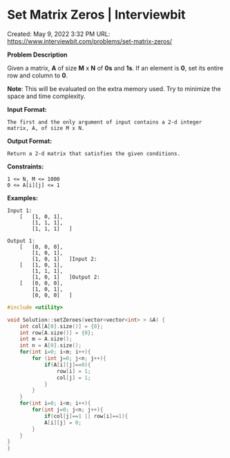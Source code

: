 # Set Matrix Zeros | Interviewbit

Created: May 9, 2022 3:32 PM
URL: https://www.interviewbit.com/problems/set-matrix-zeros/

**Problem Description**

Given a matrix, **A** of size **M** x **N** of **0s** and **1s**. If an element is **0**, set its entire row and column to **0**.

**Note**: This will be evaluated on the extra memory used. Try to minimize the space and time complexity.

**Input Format:**

```
The first and the only argument of input contains a 2-d integer matrix, A, of size M x N.

```

**Output Format:**

```
Return a 2-d matrix that satisfies the given conditions.

```

**Constraints:**

```
1 <= N, M <= 1000
0 <= A[i][j] <= 1

```

**Examples:**

```
Input 1:
    [   [1, 0, 1],
        [1, 1, 1],
        [1, 1, 1]   ]

Output 1:
    [   [0, 0, 0],
        [1, 0, 1],
        [1, 0, 1]   ]Input 2:
    [   [1, 0, 1],
        [1, 1, 1],
        [1, 0, 1]   ]Output 2:
    [   [0, 0, 0],
        [1, 0, 1],
        [0, 0, 0]   ]

```

```cpp
#include <utility>

void Solution::setZeroes(vector<vector<int> > &A) {
    int col[A[0].size()] = {0};
    int row[A.size()] = {0};
    int m = A.size();
    int n = A[0].size();
    for(int i=0; i<m; i++){
        for (int j=0; j<n; j++){
            if(A[i][j]==0){
                row[i] = 1;
                col[j] = 1; 
            }
        }
    }
    for(int i=0; i<m; i++){
        for(int j=0; j<n; j++){
            if(col[j]==1 || row[i]==1){
            A[i][j] = 0;
        }
    }   
}
}
```